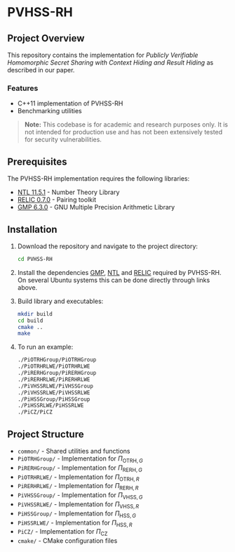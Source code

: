 # PVHSS-RH

## Project Overview
This repository contains the implementation for *Publicly Verifiable Homomorphic Secret Sharing with Context Hiding and Result Hiding* as described in our paper. 


### Features
- C++11 implementation of PVHSS-RH
- Benchmarking utilities

> **Note:** This codebase is for academic and research purposes only. It is not intended for production use and has not been extensively tested for security vulnerabilities.

## Prerequisites
The PVHSS-RH implementation requires the following libraries:
- [NTL 11.5.1](https://libntl.org/) - Number Theory Library
- [RELIC 0.7.0](https://github.com/relic-toolkit/relic) - Pairing toolkit
- [GMP 6.3.0](https://gmplib.org/) - GNU Multiple Precision Arithmetic Library

## Installation

1. Download the repository and navigate to the project directory:
    ```bash
    cd PVHSS-RH
    ```
2. Install the dependencies [GMP](https://gmplib.org/), [NTL](https://libntl.org/doc/tour-unix.html) and [RELIC](https://github.com/relic-toolkit/relic/wiki/Building) required by PVHSS-RH. On several Ubuntu systems this can be done directly through links above.

3. Build library and executables:
    ```bash
    mkdir build
    cd build
    cmake ..
    make
    ```
4. To run an example:
    ```bash
    ./PiOTRHGroup/PiOTRHGroup
    ./PiOTRHRLWE/PiOTRHRLWE
    ./PiRERHGroup/PiRERHGroup
    ./PiRERHRLWE/PiRERHRLWE
    ./PiVHSSRLWE/PiVHSSGroup
    ./PiVHSSRLWE/PiVHSSRLWE
    ./PiHSSGroup/PiHSSGroup
    ./PiHSSRLWE/PiHSSRLWE
    ./PiCZ/PiCZ
    ```

## Project Structure
- `common/` - Shared utilities and functions
- `PiOTRHGroup/` - Implementation for $\Pi_{\mathrm{OTRH},G}$
- `PiRERHGroup/` - Implementation for $\Pi_{\mathrm{RERH},G}$
- `PiOTRHRLWE/` - Implementation for  $\Pi_{\mathrm{OTRH},R}$
- `PiRERHRLWE/` - Implementation for  $\Pi_{\mathrm{RERH},R}$
- `PiVHSSGroup/` - Implementation for   $\Pi_{\mathrm{VHSS},G}$
- `PiVHSSRLWE/` - Implementation for  $\Pi_{\mathrm{VHSS},R}$
- `PiHSSGroup/` - Implementation for   $\Pi_{\mathrm{HSS},G}$
- `PiHSSRLWE/` - Implementation for  $\Pi_{\mathrm{HSS},R}$
- `PiCZ/` - Implementation for $\Pi_{\mathrm{CZ}}$
- `cmake/` - CMake configuration files